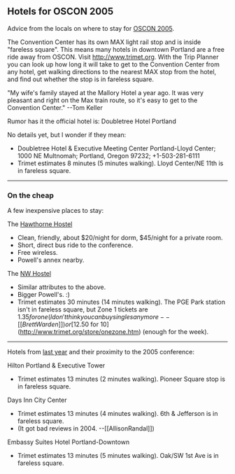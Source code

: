 ## Hotels for OSCON 2005

Advice from the locals on where to stay for [OSCON 2005](http://conferences.oreillynet.com/os2005/).

The Convention Center has its own MAX light rail stop and is inside "fareless square". This means many hotels in downtown Portland are a free ride away from OSCON. Visit http://www.trimet.org. With the Trip Planner you can look up how long it will take to get to the Convention Center from any hotel, get walking directions to the nearest MAX stop from the hotel, and find out whether the stop is in fareless square.

"My wife's family stayed at the Mallory Hotel a year ago. It was very pleasant and right on the Max train route, so it's easy to get to the Convention Center." --Tom Keller

Rumor has it the official hotel is:
Doubletree Hotel Portland

No details yet, but I wonder if they mean:

* Doubletree Hotel & Executive Meeting Center Portland-Lloyd Center; 1000 NE Multnomah; Portland,  Oregon 97232; +1-503-281-6111
* Trimet estimates 8 minutes (5 minutes walking). Lloyd Center/NE 11th is in fareless square.

---

### On the cheap

A few inexpensive places to stay:

The [Hawthorne Hostel](http://www.portlandhostel.org/)

* Clean, friendly, about $20/night for dorm, $45/night for a private room.
* Short, direct bus ride to the conference.
* Free wireless.
* Powell's annex nearby.

The [NW Hostel](http://www.2oregonhostels.com/nw_home.htm)

* Similar attributes to the above.
* Bigger Powell's. :)
* Trimet estimates 30 minutes (14 minutes walking). The PGE Park station isn't in fareless square, but Zone 1 tickets are $1.35 for one (I don't think you can buy singles anymore -- [[BrettWarden]]) or [$12.50 for 10](http://www.trimet.org/store/onezone.htm) (enough for the week).

---

Hotels from [last year](http://conferences.oreillynet.com/pub/w/29/alternate_hotels.html) and their proximity to the 2005 conference:

Hilton Portland & Executive Tower

* Trimet estimates 13 minutes (2 minutes walking). Pioneer Square stop is in fareless square.

Days Inn City Center

* Trimet estimates 13 minutes (4 minutes walking). 6th & Jefferson is in fareless square.
* (It got bad reviews in 2004. --[[AllisonRandal]])

Embassy Suites Hotel Portland-Downtown

* Trimet estimates 13 minutes (5 minutes walking). Oak/SW 1st Ave is in fareless square.
